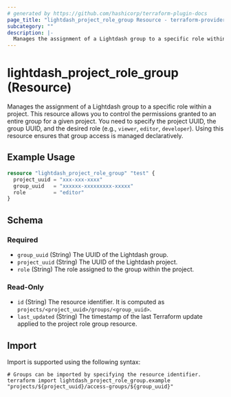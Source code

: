 ```yaml
---
# generated by https://github.com/hashicorp/terraform-plugin-docs
page_title: "lightdash_project_role_group Resource - terraform-provider-lightdash"
subcategory: ""
description: |-
  Manages the assignment of a Lightdash group to a specific role within a project. This resource allows you to control the permissions granted to an entire group for a given project. You need to specify the project UUID, the group UUID, and the desired role (e.g., viewer, editor, developer). Using this resource ensures that group access is managed declaratively.
---
```


# lightdash_project_role_group (Resource)

Manages the assignment of a Lightdash group to a specific role within a project. This resource allows you to control the permissions granted to an entire group for a given project. You need to specify the project UUID, the group UUID, and the desired role (e.g., `viewer`, `editor`, `developer`). Using this resource ensures that group access is managed declaratively.

## Example Usage

```terraform
resource "lightdash_project_role_group" "test" {
  project_uuid = "xxx-xxx-xxxx"
  group_uuid   = "xxxxxx-xxxxxxxxx-xxxxx"
  role         = "editor"
}
```

<!-- schema generated by tfplugindocs -->
## Schema

### Required

- `group_uuid` (String) The UUID of the Lightdash group.
- `project_uuid` (String) The UUID of the Lightdash project.
- `role` (String) The role assigned to the group within the project.

### Read-Only

- `id` (String) The resource identifier. It is computed as `projects/<project_uuid>/groups/<group_uuid>`.
- `last_updated` (String) The timestamp of the last Terraform update applied to the project role group resource.

## Import

Import is supported using the following syntax:

```shell
# Groups can be imported by specifying the resource identifier.
terraform import lightdash_project_role_group.example "projects/${project_uuid}/access-groups/${group_uuid}"
```
